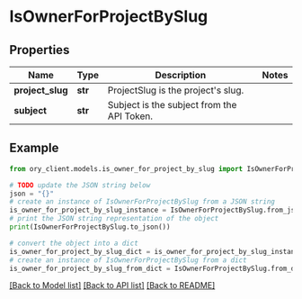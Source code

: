 # IsOwnerForProjectBySlug


## Properties

Name | Type | Description | Notes
------------ | ------------- | ------------- | -------------
**project_slug** | **str** | ProjectSlug is the project&#39;s slug. | 
**subject** | **str** | Subject is the subject from the API Token. | 

## Example

```python
from ory_client.models.is_owner_for_project_by_slug import IsOwnerForProjectBySlug

# TODO update the JSON string below
json = "{}"
# create an instance of IsOwnerForProjectBySlug from a JSON string
is_owner_for_project_by_slug_instance = IsOwnerForProjectBySlug.from_json(json)
# print the JSON string representation of the object
print(IsOwnerForProjectBySlug.to_json())

# convert the object into a dict
is_owner_for_project_by_slug_dict = is_owner_for_project_by_slug_instance.to_dict()
# create an instance of IsOwnerForProjectBySlug from a dict
is_owner_for_project_by_slug_from_dict = IsOwnerForProjectBySlug.from_dict(is_owner_for_project_by_slug_dict)
```
[[Back to Model list]](../README.md#documentation-for-models) [[Back to API list]](../README.md#documentation-for-api-endpoints) [[Back to README]](../README.md)


